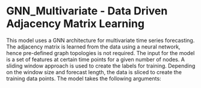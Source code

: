 # GNN_Multivariate - Data Driven Adjacency Matrix Learning
This model uses a GNN architecture for multivariate time series forecasting. The adjacency matrix is learned from the data using a neural network, hence pre-defined graph topologies is not required.
The input for the model is a set of features at certain time points for a given number of nodes. A sliding window approach is used to create the labels for training. Depending on the window size and forecast length, the data is sliced to create the training data points. 
The model takes the following arguments:
